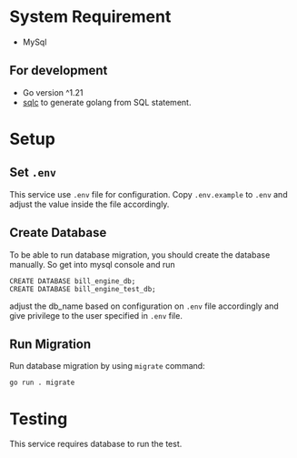 # System Requirement

- MySql

## For development

- Go version ^1.21
- [sqlc](https://github.com/sqlc-dev/sqlc) to generate golang from SQL statement.

# Setup

## Set `.env`

This service use `.env` file for configuration. Copy `.env.example` to `.env`
and adjust the value inside the file accordingly.

## Create Database

To be able to run database migration, you should create the database manually. So get into mysql console and run

```
CREATE DATABASE bill_engine_db;
CREATE DATABASE bill_engine_test_db;
```

adjust the db_name based on configuration on `.env` file accordingly and give
privilege to the user specified in `.env` file.

## Run Migration

Run database migration by using `migrate` command:

```
go run . migrate
```

# Testing

This service requires database to run the test.